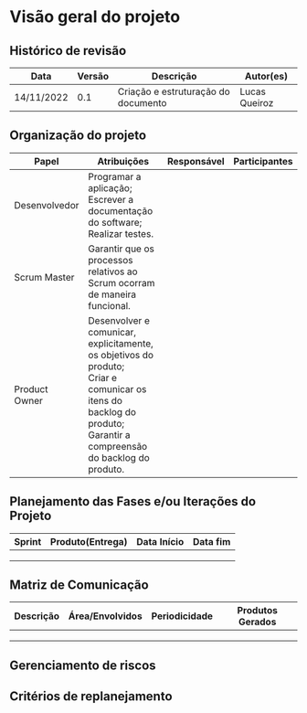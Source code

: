 # Visão geral do projeto

## Histórico de revisão 

| Data       | Versão | Descrição                           | Autor(es)     |
| ---------- | ------ | ----------------------------------- | ------------- |
| 14/11/2022 | 0.1    | Criação e estruturação do documento | Lucas Queiroz |



## Organização do projeto

| Papel         | Atribuições                                                  | Responsável | Participantes |
| ------------- | ------------------------------------------------------------ | ----------- | ------------- |
| Desenvolvedor | Programar a aplicação;<br>Escrever a documentação do software;<br>Realizar testes. |             |               |
| Scrum Master  | Garantir que os processos relativos ao Scrum ocorram de maneira funcional. |             |               |
| Product Owner | Desenvolver e comunicar, explicitamente, os objetivos do produto;<br>Criar e comunicar os itens do backlog do produto;<br>Garantir a compreensão do backlog do produto. |             |               |

## Planejamento das Fases e/ou Iterações do Projeto

| Sprint | Produto(Entrega) | Data Início | Data fim |
| ------ | ---------------- | ----------- | -------- |
|        |                  |             |          |
|        |                  |             |          |
|        |                  |             |          |

## Matriz de Comunicação

| Descrição | Área/Envolvidos | Periodicidade | Produtos Gerados |
| --------- | --------------- | ------------- | ---------------- |
|           |                 |               |                  |
|           |                 |               |                  |
|           |                 |               |                  |

## Gerenciamento de riscos



## Critérios de replanejamento


